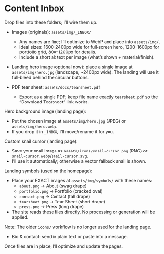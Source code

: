 # Content Inbox

Drop files into these folders; I’ll wire them up.

- Images (originals): `assets/img/_INBOX/`
  - Any names are fine; I’ll optimize to WebP and place into `assets/img/`.
  - Ideal sizes: 1600–2400px wide for full‑screen hero, 1200–1600px for portfolio grid, 800–1200px for details.
  - Include a short alt text per image (what’s shown + material/finish).

- Landing hero image (optional now): place a single image at `assets/img/hero.jpg` (landscape, ~2400px wide). The landing will use it full‑bleed behind the circular buttons.

- PDF tear sheet: `assets/docs/tearsheet.pdf`
  - Export as a single PDF; keep file name exactly `tearsheet.pdf` so the “Download Tearsheet” link works.

Hero background image (landing page):
- Put the chosen image at `assets/img/hero.jpg` (JPEG) or `assets/img/hero.webp`.
- If you drop it in `_INBOX`, I’ll move/rename it for you.

Custom snail cursor (landing page):
- Save your snail image as `assets/icons/snail-cursor.png` (PNG) or `snail-cursor.webp`/`snail-cursor.svg`.
- I’ll use it automatically; otherwise a vector fallback snail is shown.

Landing symbols (used on the homepage):
- Place your EXACT images at `assets/img/symbols/` with these names:
  - `about.png` → About (swag drape)
  - `portfolio.png` → Portfolio (cracked oval)
  - `contact.png` → Contact (tall drape)
  - `tearsheet.png` → Tear Sheet (short drape)
  - `press.png` → Press (long drape)
- The site reads these files directly. No processing or generation will be applied.

Note: The older `icons/` workflow is no longer used for the landing page.

- Bio & contact: send in plain text or paste into a message.

Once files are in place, I’ll optimize and update the pages.
